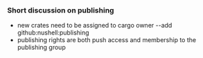 

### Short discussion on publishing

* new crates need to be assigned to cargo owner --add github:nushell:publishing
* publishing rights are both push access and membership to the publishing group
